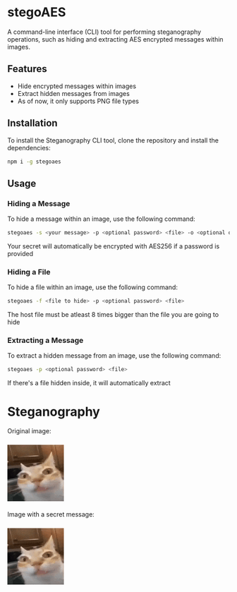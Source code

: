 # stegoAES

A command-line interface (CLI) tool for performing steganography operations, such as hiding and extracting AES encrypted messages within images.

## Features

- Hide encrypted messages within images
- Extract hidden messages from images
- As of now, it only supports PNG file types

## Installation

To install the Steganography CLI tool, clone the repository and install the dependencies:

```bash
npm i -g stegoaes
```

## Usage

### Hiding a Message

To hide a message within an image, use the following command:

```bash
stegoaes -s <your message> -p <optional password> <file> -o <optional output file>
```

Your secret will automatically be encrypted with AES256 if a password is provided

### Hiding a File

To hide a file within an image, use the following command:

```bash
stegoaes -f <file to hide> -p <optional password> <file>
```

The host file must be atleast 8 times bigger than the file you are going to hide

### Extracting a Message

To extract a hidden message from an image, use the following command:

```bash
stegoaes -p <optional password> <file>
```

If there's a file hidden inside, it will automatically extract

# Steganography
Original image:
### ![Example Image](orange-cat-looking-at-camera.png)
Image with a secret message:
### ![Secret message Image](stego.png)